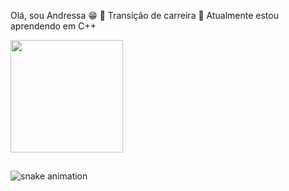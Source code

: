 Olá, sou Andressa 😁
🔭 Transição de carreira 
🌱 Atualmente estou aprendendo em C++

<div>
  <a href="https://beacons.ai/andressasouzza">
  <img height="180em" src="https://github-readme-stats.vercel.app/api?username=andressasouzza&show_icons=true&theme=dark&include_all_comits=true&cont_private=true"/>
</div>
  
##
  
<div>
  <a href="https://www.instagram.com/andressads8/" target="_blank"><img= src="https://img.shields.io/badge/Instagram-E4405F?style=for-the-badge&logo=instagram&logoColor=white" target="_blank"></a>
 
 ![snake animation](https://github.com/andressasouzza/andressasouzza/blob/output/github-contribution-grid-snake.svg)
</div>
